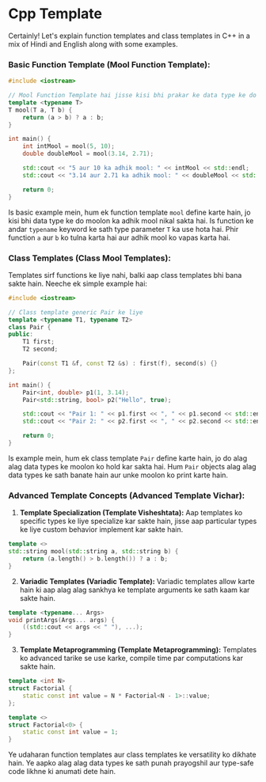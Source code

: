 # Cpp Template

Certainly! Let's explain function templates and class templates in C++ in a mix of Hindi and English along with some examples.

### Basic Function Template (Mool Function Template):

```cpp
#include <iostream>

// Mool Function Template hai jisse kisi bhi prakar ke data type ke do moolon ka adhik se adhik mool nikala ja sakta hai.
template <typename T>
T mool(T a, T b) {
    return (a > b) ? a : b;
}

int main() {
    int intMool = mool(5, 10);
    double doubleMool = mool(3.14, 2.71);

    std::cout << "5 aur 10 ka adhik mool: " << intMool << std::endl;
    std::cout << "3.14 aur 2.71 ka adhik mool: " << doubleMool << std::endl;

    return 0;
}
```

Is basic example mein, hum ek function template `mool` define karte hain, jo kisi bhi data type ke do moolon ka adhik mool nikal sakta hai. Is function ke andar `typename` keyword ke sath type parameter `T` ka use hota hai. Phir function `a` aur `b` ko tulna karta hai aur adhik mool ko vapas karta hai.

### Class Templates (Class Mool Templates):

Templates sirf functions ke liye nahi, balki aap class templates bhi bana sakte hain. Neeche ek simple example hai:

```cpp
#include <iostream>

// Class template generic Pair ke liye
template <typename T1, typename T2>
class Pair {
public:
    T1 first;
    T2 second;

    Pair(const T1 &f, const T2 &s) : first(f), second(s) {}
};

int main() {
    Pair<int, double> p1(1, 3.14);
    Pair<std::string, bool> p2("Hello", true);

    std::cout << "Pair 1: " << p1.first << ", " << p1.second << std::endl;
    std::cout << "Pair 2: " << p2.first << ", " << p2.second << std::endl;

    return 0;
}
```

Is example mein, hum ek class template `Pair` define karte hain, jo do alag alag data types ke moolon ko hold kar sakta hai. Hum `Pair` objects alag alag data types ke sath banate hain aur unke moolon ko print karte hain.

### Advanced Template Concepts (Advanced Template Vichar):

1. **Template Specialization (Template Visheshtata):**
   Aap templates ko specific types ke liye specialize kar sakte hain, jisse aap particular types ke liye custom behavior implement kar sakte hain.

```cpp
template <>
std::string mool(std::string a, std::string b) {
    return (a.length() > b.length()) ? a : b;
}
```

2. **Variadic Templates (Variadic Template):**
   Variadic templates allow karte hain ki aap alag alag sankhya ke template arguments ke sath kaam kar sakte hain.

```cpp
template <typename... Args>
void printArgs(Args... args) {
    ((std::cout << args << " "), ...);
}
```

3. **Template Metaprogramming (Template Metaprogramming):**
   Templates ko advanced tarike se use karke, compile time par computations kar sakte hain.

```cpp
template <int N>
struct Factorial {
    static const int value = N * Factorial<N - 1>::value;
};

template <>
struct Factorial<0> {
    static const int value = 1;
}
```

Ye udaharan function templates aur class templates ke versatility ko dikhate hain. Ye aapko alag alag data types ke sath punah prayogshil aur type-safe code likhne ki anumati dete hain.
